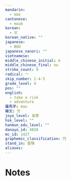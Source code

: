 ```yaml
---
mandarin:
  - mào
cantonese:
  - mou6
korean:
  - 모
korean_native: ""
japanese:
  - BOU
japanese_nanori: ""
vietnamese:
middle_chinese_initial: m
middle_chinese_final: ɑu
stroke_count: 9
radical: 冖
skip_number: 2-4-5
grade_level: 4
pos: ""
english:
  - take a risk
  - adventure
羅馬字: mau
韓文: 맛
joyo_level: 高等
hsk_level: ""
hanmun_edu_level: ""
danayo_id: 4028
mc_id: 1427
graphemic_classification: 冃
stand_in: 冒険
aliases:
---
```


# Notes
